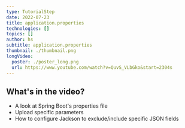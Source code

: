 ```yaml
---
type: TutorialStep
date: 2022-07-23
title: application.properties
technologies: []
topics: []
author: hs
subtitle: application.properties
thumbnail: ./thumbnail.png
longVideo:
  poster: ./poster_long.png
  url: https://www.youtube.com/watch?v=QuvS_VLbGko&start=2304s
---
```


## What's in the video?

* A look at Spring Boot's properties file
* Upload specific parameters 
* How to configure Jackson to exclude/include specific JSON fields

